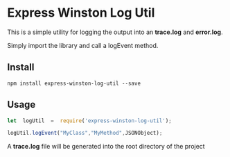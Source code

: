 # Express Winston Log Util

This is a simple utility for logging the output into an **trace.log** and **error.log**.

Simply import the library and call a logEvent method.

## Install
```
npm install express-winston-log-util --save
```

## Usage

```javascript
let  logUtil  =  require('express-winston-log-util');

logUtil.logEvent("MyClass","MyMethod",JSONObject);
```

A **trace.log** file will be generated into the root directory of the project
